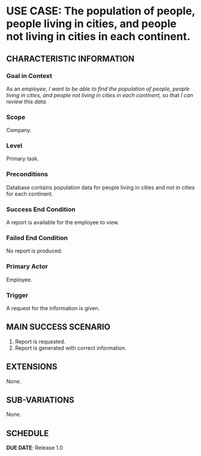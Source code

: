 # USE CASE: The population of people, people living in cities, and people not living in cities in each continent.

## CHARACTERISTIC INFORMATION

### Goal in Context

As an *employee*, *I want to be able to find the population of people, people living in cities, and people not living in cities in each continent,* so that *I can review this data.*

### Scope

Company.

### Level

Primary task.

### Preconditions

Database contains population data for people living in cities and not in cities for each continent.

### Success End Condition

A report is available for the employee to view.

### Failed End Condition

No report is produced.

### Primary Actor

Employee.

### Trigger

A request for the information is given.

## MAIN SUCCESS SCENARIO

1. Report is requested.
4. Report is generated with correct information.

## EXTENSIONS

None.

## SUB-VARIATIONS

None.

## SCHEDULE

**DUE DATE**: Release 1.0